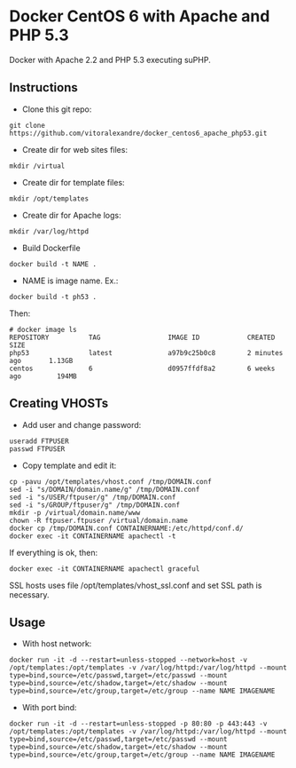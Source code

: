 # Docker CentOS 6 with Apache and PHP 5.3

Docker with Apache 2.2 and PHP 5.3 executing suPHP. 

## Instructions 
- Clone this git repo: 
```
git clone https://github.com/vitoralexandre/docker_centos6_apache_php53.git
```


- Create dir for web sites files: 
```
mkdir /virtual
```

- Create dir for template files: 
```
mkdir /opt/templates
```

- Create dir for Apache logs: 
```
mkdir /var/log/httpd
```

- Build Dockerfile 
```
docker build -t NAME . 
```
* NAME is image name. Ex.: 
```
docker build -t ph53 .
```

Then: 
```
# docker image ls 
REPOSITORY          TAG                 IMAGE ID            CREATED             SIZE
php53               latest              a97b9c25b0c8        2 minutes ago       1.13GB
centos              6                   d0957ffdf8a2        6 weeks ago         194MB
```

## Creating VHOSTs
- Add user and change password:
```
useradd FTPUSER
passwd FTPUSER
```

- Copy template and edit it: 
```
cp -pavu /opt/templates/vhost.conf /tmp/DOMAIN.conf
sed -i "s/DOMAIN/domain.name/g" /tmp/DOMAIN.conf
sed -i "s/USER/ftpuser/g" /tmp/DOMAIN.conf 
sed -i "s/GROUP/ftpuser/g" /tmp/DOMAIN.conf 
mkdir -p /virtual/domain.name/www 
chown -R ftpuser.ftpuser /virtual/domain.name 
docker cp /tmp/DOMAIN.conf CONTAINERNAME:/etc/httpd/conf.d/
docker exec -it CONTAINERNAME apachectl -t 
```

If everything is ok, then: 
```
docker exec -it CONTAINERNAME apachectl graceful
```

SSL hosts uses file /opt/templates/vhost_ssl.conf and set SSL path is necessary. 

## Usage
- With host network: 
```
docker run -it -d --restart=unless-stopped --network=host -v /opt/templates:/opt/templates -v /var/log/httpd:/var/log/httpd --mount type=bind,source=/etc/passwd,target=/etc/passwd --mount type=bind,source=/etc/shadow,target=/etc/shadow --mount type=bind,source=/etc/group,target=/etc/group --name NAME IMAGENAME 
```

- With port bind: 
```
docker run -it -d --restart=unless-stopped -p 80:80 -p 443:443 -v /opt/templates:/opt/templates -v /var/log/httpd:/var/log/httpd --mount type=bind,source=/etc/passwd,target=/etc/passwd --mount type=bind,source=/etc/shadow,target=/etc/shadow --mount type=bind,source=/etc/group,target=/etc/group --name NAME IMAGENAME
```
